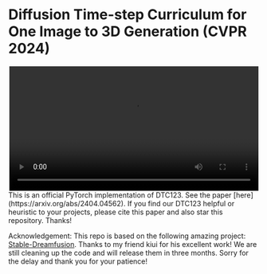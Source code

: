 # Diffusion Time-step Curriculum for One Image to 3D Generation (CVPR 2024)

<div align="center">
  <video src="video.mp4" width="500" controls>
    Your browser does not support the video tag.
  </video>
</div>
This is an official PyTorch implementation of DTC123. See the paper [here](https://arxiv.org/abs/2404.04562). If you find our DTC123 helpful or heuristic to your projects, please cite this paper and also star this repository. Thanks!

Acknowledgement: This repo is based on the following amazing project: [Stable-Dreamfusion](https://github.com/ashawkey/stable-dreamfusion). Thanks to my friend kiui for his excellent work! We are still cleaning up the code and will release them in three months. Sorry for the delay and thank you for your patience! 
